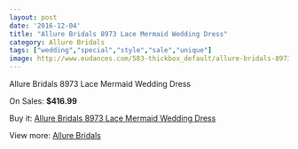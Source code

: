 ```yaml
---
layout: post
date: '2016-12-04'
title: "Allure Bridals 8973 Lace Mermaid Wedding Dress"
category: Allure Bridals
tags: ["wedding","special","style","sale","unique"]
image: http://www.eudances.com/583-thickbox_default/allure-bridals-8973-lace-mermaid-wedding-dress.jpg
---
```

Allure Bridals 8973 Lace Mermaid Wedding Dress

On Sales: **$416.99**
<a href="https://www.eudances.com/en/allure-bridals/183-allure-bridals-8973-lace-mermaid-wedding-dress.html"><amp-img layout="responsive" width="600" height="600" src="//www.eudances.com/583-thickbox_default/allure-bridals-8973-lace-mermaid-wedding-dress.jpg" alt="Allure Bridals 8973 Lace Mermaid Wedding Dress 0" /></a>
<a href="https://www.eudances.com/en/allure-bridals/183-allure-bridals-8973-lace-mermaid-wedding-dress.html"><amp-img layout="responsive" width="600" height="600" src="//www.eudances.com/584-thickbox_default/allure-bridals-8973-lace-mermaid-wedding-dress.jpg" alt="Allure Bridals 8973 Lace Mermaid Wedding Dress 1" /></a>
<a href="https://www.eudances.com/en/allure-bridals/183-allure-bridals-8973-lace-mermaid-wedding-dress.html"><amp-img layout="responsive" width="600" height="600" src="//www.eudances.com/585-thickbox_default/allure-bridals-8973-lace-mermaid-wedding-dress.jpg" alt="Allure Bridals 8973 Lace Mermaid Wedding Dress 2" /></a>

Buy it: [Allure Bridals 8973 Lace Mermaid Wedding Dress](https://www.eudances.com/en/allure-bridals/183-allure-bridals-8973-lace-mermaid-wedding-dress.html "Allure Bridals 8973 Lace Mermaid Wedding Dress")

View more: [Allure Bridals](https://www.eudances.com/en/2-allure-bridals "Allure Bridals")
